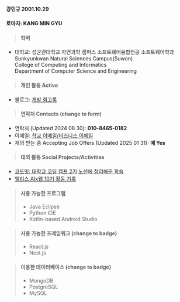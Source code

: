#### 강민규 2001.10.29
#### 로마자: KANG MIN GYU

>#### 학력
- 대학교: 성균관대학교 자연과학 캠퍼스 소프트웨어융합전공 소프트웨어학과 </br>
  Sunkyunkwan Natural Sciences Campus(Suwon) </br>
  College of Computing and Informatics </br>
  Department of Computer Science and Engineering 

>#### 개인 활동 Active
- 블로그: [개발 회고록](https://velog.io/@min0gyu0kang/posts)

>#### 연락처 Contacts (change to form)
- 연락처 (Updated 2024 08 30): __010-8465-0182__ </br>
- 이메일: [학교 이메일/비즈니스 이메일](mailto:myname@g.skku.edu) </br>
- 제의 받는 중 Accepting Job Offers (Updated 2025 01 31): __예 Yes__

>#### 대외 활동 Social Projects/Activities 
- [코드잇: 대학교 코딩 캠프 2기](https://cafe.naver.com/studentcodingcamp) [노션에 정리해둔 학습](https://locrian-jumpsuit-ec0.notion.site/46a7f20b565b4153adcab4c84598b7eb) </br>
- [엘리스 AIx웹 10기 활동 기록](https://locrian-jumpsuit-ec0.notion.site/b0e05e55fb4c46759cee4265a26c94e3)

>#### 사용 가능한 프로그램
>- Java Eclipse
>- Python IDE
>- Kotlin-based Android Studio

>#### 사용 가능한 프레임워크 (change to badge)
>- React.js
>- Nest.js

>#### 이용한 데이터베이스 (change to badge)
>- MongoDB
>- PostgreSQL
>- MySQL
